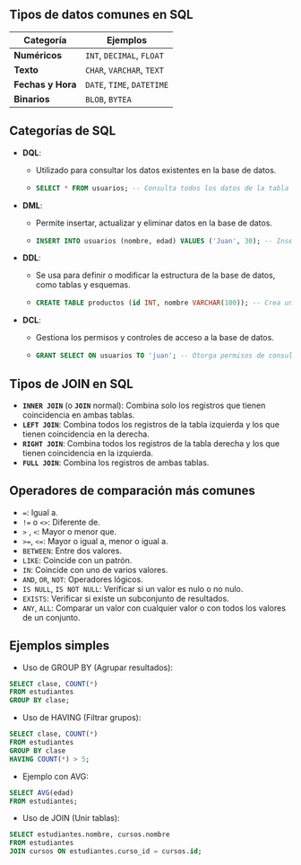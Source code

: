 ## Tipos de datos comunes en SQL

| Categoría         | Ejemplos                   |
| ----------------- | -------------------------- |
| **Numéricos**     | `INT`, `DECIMAL`, `FLOAT`  |
| **Texto**         | `CHAR`, `VARCHAR`, `TEXT`  |
| **Fechas y Hora** | `DATE`, `TIME`, `DATETIME` |
| **Binarios**      | `BLOB`, `BYTEA`            |

## Categorías de SQL

- **DQL**:

  - Utilizado para consultar los datos existentes en la base de datos.
  - ```sql
    SELECT * FROM usuarios; -- Consulta todos los datos de la tabla "usuarios"
    ```

- **DML**:

  - Permite insertar, actualizar y eliminar datos en la base de datos.
  - ```sql
    INSERT INTO usuarios (nombre, edad) VALUES ('Juan', 30); -- Inserta un nuevo usuario
    ```

- **DDL**:

  - Se usa para definir o modificar la estructura de la base de datos, como tablas y esquemas.
  - ```sql
    CREATE TABLE productos (id INT, nombre VARCHAR(100)); -- Crea una nueva tabla "productos"
    ```

- **DCL**:
  - Gestiona los permisos y controles de acceso a la base de datos.
  - ```sql
    GRANT SELECT ON usuarios TO 'juan'; -- Otorga permisos de consulta a Juan
    ```

## Tipos de JOIN en SQL

- **`INNER JOIN`** (o **`JOIN`** normal): Combina solo los registros que tienen coincidencia en ambas tablas.
- **`LEFT JOIN`**: Combina todos los registros de la tabla izquierda y los que tienen coincidencia en la derecha.
- **`RIGHT JOIN`**: Combina todos los registros de la tabla derecha y los que tienen coincidencia en la izquierda.
- **`FULL JOIN`**: Combina los registros de ambas tablas.

## Operadores de comparación más comunes

- `=`: Igual a.
- `!=` o `<>`: Diferente de.
- `>` , `<`: Mayor o menor que.
- `>=`, `<=`: Mayor o igual a, menor o igual a.
- `BETWEEN`: Entre dos valores.
- `LIKE`: Coincide con un patrón.
- `IN`: Coincide con uno de varios valores.
- `AND`, `OR`, `NOT`: Operadores lógicos.
- `IS NULL`, `IS NOT NULL`: Verificar si un valor es nulo o no nulo.
- `EXISTS`: Verificar si existe un subconjunto de resultados.
- `ANY`, `ALL`: Comparar un valor con cualquier valor o con todos los valores de un conjunto.

## Ejemplos simples

- Uso de GROUP BY (Agrupar resultados):

```sql
SELECT clase, COUNT(*)
FROM estudiantes
GROUP BY clase;
```

- Uso de HAVING (Filtrar grupos):

```sql
SELECT clase, COUNT(*)
FROM estudiantes
GROUP BY clase
HAVING COUNT(*) > 5;
```

- Ejemplo con AVG:

```sql
SELECT AVG(edad)
FROM estudiantes;
```

- Uso de JOIN (Unir tablas):

```sql
SELECT estudiantes.nombre, cursos.nombre
FROM estudiantes
JOIN cursos ON estudiantes.curso_id = cursos.id;
```

```sql

```

```sql

```

```sql

```

